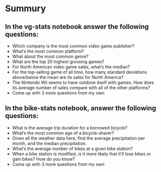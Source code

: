 # Summury

## In the vg-stats notebook answer the following questions:

- Which company is the most common video game publisher?
- What’s the most common platform?
- What about the most common genre?
- What are the top 20 highest grossing games?
- For North American video game sales, what’s the median?
- For the top-selling game of all time, how many standard deviations above/below the mean are its sales for North America?
- The Nintendo Wii seems to have outdone itself with games. How does its average number of sales compare with all of the other platforms?
- Come up with 3 more questions from my own

## In the bike-stats notebook, answer the following questions:

- What is the average trip duration for a borrowed bicycle?
- What’s the most common age of a bicycle-sharer?
- Given all the weather data here, find the average precipitation per month, and the median precipitation.
- What’s the average number of bikes at a given bike station?
- When a bike station is modified, is it more likely that it’ll lose bikes or gain bikes? How do you know?
- Come up with 3 more questions from my own
